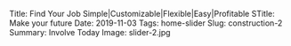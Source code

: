 Title: Find Your Job <span class="t-rotate">Simple|Customizable|Flexible|Easy|Profitable</span>
STitle: Make your future
Date: 2019-11-03
Tags: home-slider
Slug: construction-2
Summary: Involve Today
Image: slider-2.jpg

